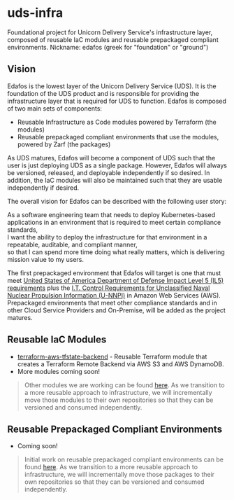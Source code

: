# uds-infra
Foundational project for Unicorn Delivery Service's infrastructure layer, composed of reusable IaC modules and reusable prepackaged compliant environments. Nickname: edafos (greek for "foundation" or "ground")

## Vision

Edafos is the lowest layer of the Unicorn Delivery Service (UDS). It is the foundation of the UDS product and is responsible for providing the infrastructure layer that is required for UDS to function. Edafos is composed of two main sets of components:

* Reusable Infrastructure as Code modules powered by Terraform (the modules)
* Reusable prepackaged compliant environments that use the modules, powered by Zarf (the packages)

As UDS matures, Edafos will become a component of UDS such that the user is just deploying UDS as a single package. However, Edafos will always be versioned, released, and deployable independently if so desired. In addition, the IaC modules will also be maintained such that they are usable independently if desired.

The overall vision for Edafos can be described with the following user story:

As a software engineering team that needs to deploy Kubernetes-based applications in an environment that is required to meet certain compliance standards,  
I want the ability to deploy the infrastructure for that environment in a repeatable, auditable, and compliant manner,  
so that I can spend more time doing what really matters, which is delivering mission value to my users.

The first prepackaged environment that Edafos will target is one that must meet [United States of America Department of Defense Impact Level 5 (IL5) requirements](https://cic.gsa.gov/basics/cloud-security) plus the [I.T. Control Requirements for Unclassified Naval Nuclear Propulsion Information (U-NNPI)](https://irp.fas.org/doddir/navy/opnavinst/n9210_3.pdf) in Amazon Web Services (AWS). Prepackaged environments that meet other compliance standards and in other Cloud Service Providers and On-Premise, will be added as the project matures.

## Reusable IaC Modules

* [terraform-aws-tfstate-backend](https://github.com/defenseunicorns/terraform-aws-tfstate-backend) - Reusable Terraform module that creates a Terraform Remote Backend via AWS S3 and AWS DynamoDB.
* More modules coming soon!

> Other modules we are working can be found [here](https://github.com/defenseunicorns/iac/tree/main/modules). As we transition to a more reusable approach to infrastructure, we will incrementally move those modules to their own repositories so that they can be versioned and consumed independently.


## Reusable Prepackaged Compliant Environments

* Coming soon!

> Initial work on reusable prepackaged compliant environments can be found [here](https://github.com/defenseunicorns/iac/tree/main/examples/zarf-complete-example). As we transition to a more reusable approach to infrastructure, we will incrementally move those packages to their own repositories so that they can be versioned and consumed independently.
